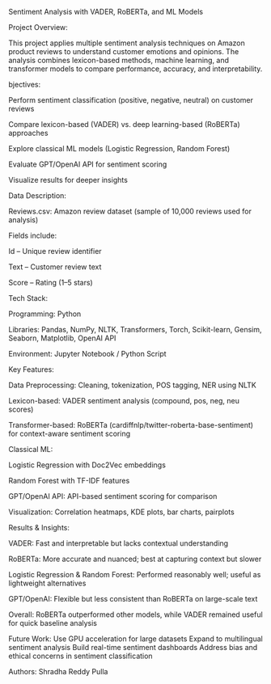 Sentiment Analysis with VADER, RoBERTa, and ML Models 

  

Project Overview: 

This project applies multiple sentiment analysis techniques on Amazon product reviews to understand customer emotions and opinions. The analysis combines lexicon-based methods, machine learning, and transformer models to compare performance, accuracy, and interpretability. 

  

bjectives: 

Perform sentiment classification (positive, negative, neutral) on customer reviews 

Compare lexicon-based (VADER) vs. deep learning-based (RoBERTa) approaches 

Explore classical ML models (Logistic Regression, Random Forest) 

Evaluate GPT/OpenAI API for sentiment scoring 

Visualize results for deeper insights 

  

Data Description: 

Reviews.csv: Amazon review dataset (sample of 10,000 reviews used for analysis) 

  

Fields include: 

Id – Unique review identifier 

Text – Customer review text 

Score – Rating (1–5 stars) 

  

Tech Stack: 

Programming: Python 

Libraries: Pandas, NumPy, NLTK, Transformers, Torch, Scikit-learn, Gensim, Seaborn, Matplotlib, OpenAI API 

Environment: Jupyter Notebook / Python Script 

  

Key Features: 

Data Preprocessing: Cleaning, tokenization, POS tagging, NER using NLTK 

Lexicon-based: VADER sentiment analysis (compound, pos, neg, neu scores) 

Transformer-based: RoBERTa (cardiffnlp/twitter-roberta-base-sentiment) for context-aware sentiment scoring 

  

Classical ML: 

Logistic Regression with Doc2Vec embeddings 

Random Forest with TF-IDF features 

GPT/OpenAI API: API-based sentiment scoring for comparison 

Visualization: Correlation heatmaps, KDE plots, bar charts, pairplots 

  

Results & Insights: 

VADER: Fast and interpretable but lacks contextual understanding 

RoBERTa: More accurate and nuanced; best at capturing context but slower 

Logistic Regression & Random Forest: Performed reasonably well; useful as lightweight alternatives 

GPT/OpenAI: Flexible but less consistent than RoBERTa on large-scale text 

Overall: RoBERTa outperformed other models, while VADER remained useful for quick baseline analysis 

  

Future Work: 
Use GPU acceleration for large datasets 
Expand to multilingual sentiment analysis 
Build real-time sentiment dashboards 
Address bias and ethical concerns in sentiment classification 

Authors: 
Shradha Reddy Pulla 
